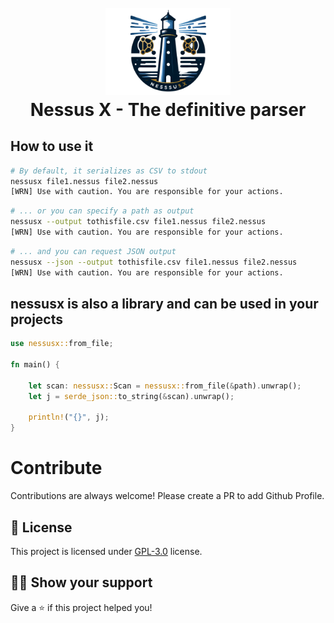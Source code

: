 <h1 align="center">
    <br>
    <img src="assets/nessusx_logo.png" width="200px" alt="GoAD">
    <br>
    Nessus X - The definitive parser
</h1>

## How to use it

```bash
# By default, it serializes as CSV to stdout
nessusx file1.nessus file2.nessus
[WRN] Use with caution. You are responsible for your actions.

```
```bash
# ... or you can specify a path as output
nessusx --output tothisfile.csv file1.nessus file2.nessus
[WRN] Use with caution. You are responsible for your actions.

```
```bash
# ... and you can request JSON output
nessusx --json --output tothisfile.csv file1.nessus file2.nessus
[WRN] Use with caution. You are responsible for your actions.

```

## nessusx is also a library and can be used in your projects

```rust
use nessusx::from_file;

fn main() {

    let scan: nessusx::Scan = nessusx::from_file(&path).unwrap();
    let j = serde_json::to_string(&scan).unwrap();
    
    println!("{}", j);
}
````
# Contribute

Contributions are always welcome! Please create a PR to add Github Profile.

## :pencil: License

This project is licensed under [GPL-3.0](https://opensource.org/license/gpl-3-0/) license.

## :man_astronaut: Show your support

Give a ⭐️ if this project helped you!
